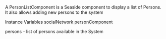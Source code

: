 A PersonListComponent is a Seaside component to display a list of Persons. It also allows adding new persons to the system

Instance Variables
	socialNetwork   <SocialNetwork>
	personComponent   <PersonComponent>

persons
	- list of persons available in the System
